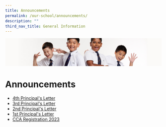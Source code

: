 ```yaml
---
title: Announcements
permalink: /our-school/announcements/
description: ""
third_nav_title: General Information
---
```

![](/images/Sub-banner2.jpg)

Announcements
=============

* [4th Principal's Letter](/files/announcement4.pdf)
* [3rd Principal's Letter](/files/announcement3.pdf)
* [2nd Principal's Letter](/files/announcement2.pdf)
* [1st Principal's Letter](/files/announcement1.pdf)
* [CCA Registration 2023](/files/announcementcca.pdf)